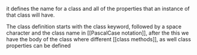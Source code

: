 it defines the name for a class and all of the properties that an instance of that class will have. 

The class definition starts with the class keyword, followed by a space character and the class name in [[PascalCase notation]], after the this we have the body of the class where different [[class methods]], as well class properties can be defined 
